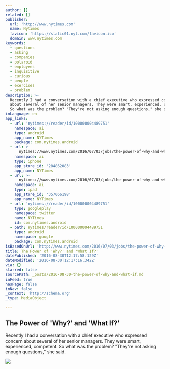 ```yaml
---
author: []
related: []
publisher:
  url: 'http://www.nytimes.com'
  name: Nytimes
  favicon: 'https://static01.nyt.com/favicon.ico'
  domain: www.nytimes.com
keywords:
  - questions
  - asking
  - companies
  - polaroid
  - employees
  - inquisitive
  - curious
  - people
  - exercises
  - problem
description: >-
  Recently I had a conversation with a chief executive who expressed concern
  about several of her senior managers. They were smart, experienced, competent.
  So what was the problem? "They're not asking enough questions," she said.
inLanguage: en
app_links:
  - url: 'nytimes://reader/id/100000004489751'
    namespace: ai
    type: android
    app_name: NYTimes
    package: com.nytimes.android
  - url: >-
      nytimes://www.nytimes.com/2016/07/03/jobs/the-power-of-why-and-what-if.html
    namespace: ai
    type: iphone
    app_store_id: '284862083'
    app_name: NYTimes
  - url: >-
      nytimes://www.nytimes.com/2016/07/03/jobs/the-power-of-why-and-what-if.html
    namespace: ai
    type: ipad
    app_store_id: '357066198'
    app_name: NYTimes
  - url: 'nytimes://reader/id/100000004489751'
    type: googleplay
    namespace: twitter
    name: NYTimes
    id: com.nytimes.android
  - path: nytimes/reader/id/100000004489751
    type: android
    namespace: google
    package: com.nytimes.android
isBasedOnUrl: 'http://www.nytimes.com/2016/07/03/jobs/the-power-of-why-and-what-if.html?_r=4'
title: The Power of 'Why?' and 'What If?'
datePublished: '2016-08-30T12:17:58.129Z'
dateModified: '2016-08-30T12:17:16.342Z'
via: {}
starred: false
sourcePath: _posts/2016-08-30-the-power-of-why-and-what-if.md
inFeed: true
hasPage: false
inNav: false
_context: 'http://schema.org'
_type: MediaObject

---
```

<article style=""><h1>The Power of 'Why?' and 'What If?'</h1><p>Recently I had a conversation with a chief executive who expressed concern about several of her senior managers. They were smart, experienced, competent. So what was the problem? "They're not asking enough questions," she said.</p><img src="https://static01.nyt.com/images/2016/07/03/business/03PRE/03PRE-facebookJumbo.jpg" /></article>